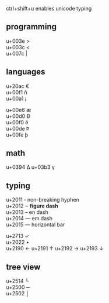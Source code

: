 ctrl+shift+u enables unicode typing

## programming
u+003e >  
u+003c <  
u+007c |  

## languages
u+20ac €   
u+00f1 ñ  
u+00a1 ¡  

u+00e6 æ  
u+00d0 Ð  
u+00f0 ð  
u+00de Þ  
u+00fe þ  
## math

u+0394 Δ
u+03b3 γ
## typing
u+2011 ‑ non-breaking hyphen  
u+2012 ‒ **figure dash**  
u+2013 – en dash  
u+2014 — em dash  
u+2015 ― horizontal bar  

u+2713 ✓  
u+2022 •  
u+2190 ←
u+2191 ↑
u+2192 →
u+2193 ↓
## tree view
u+2514 └  
u+2500 ─  
u+2502 │  
